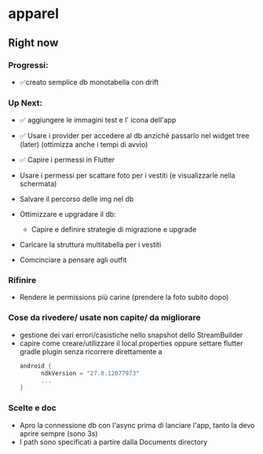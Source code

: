 # apparel

## Right now

### Progressi:
* ✅creato semplice db monotabella con drift
### Up Next:
* ✅ aggiungere le immagini test e l' icona dell'app
* ✅ Usare i provider per accedere al db anziché passarlo nel widget tree (later) (ottimizza anche i tempi di avvio)
* ✅ Capire i permessi in Flutter
* Usare i permessi per scattare foto per i vestiti (e visualizzarle nella schermata)
* Salvare il percorso delle img nel db
* Ottimizzare e upgradare il db:
    * Capire e definire strategie di migrazione e upgrade
    
* Caricare la struttura multitabella per i vestiti
* Comcinciare a pensare agli outfit

### Rifinire
* Rendere le permissions più carine (prendere la foto subito dopo)

### Cose da rivedere/ usate non capite/ da migliorare
* gestione dei vari errori/casistiche nello snapshot dello StreamBuilder
* capire come creare/utilizzare il local.properties oppure settare flutter gradle plugin senza ricorrere direttamente a 
  ```build.gradle.kts
  android {
        ndkVersion = "27.0.12077973"
        ...
  }
  ```

### Scelte e doc
* Apro la connessione db con l'async prima di lanciare l'app, tanto la devo aprire sempre (sono 3s)
* I path sono specificati a partire dalla Documents directory 
